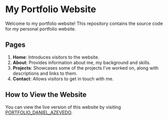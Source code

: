 # My Portfolio Website

Welcome to my portfolio website! This repository contains the source code for my personal portfolio website.

## Pages

1. **Home**: Introduces visitors to the website.
2. **About**: Provides information about me, my background and skills.
3. **Projects**: Showcases some of the projects I've worked on, along with descriptions and links to them.
4. **Contact**: Allows visitors to get in touch with me.

## How to View the Website

You can view the live version of this website by visiting [PORTFOLIO_DANIEL_AZEVEDO](https://portfolio-daniel-azevedo.netlify.app/).
